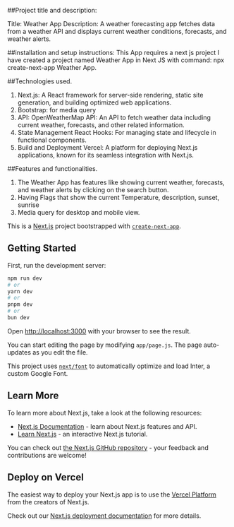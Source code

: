 ##Project title and description:

Title: Weather App
Description: A weather forecasting app fetches data from a weather API and displays current weather conditions, forecasts, and weather alerts.


##installation and setup instructions:
This App requires a next js project
I have created a project named Weather App in Next JS with 
command:
npx create-next-app Weather App.


##Technologies used.
1. Next.js: A React framework for server-side rendering, static site generation, and building optimized web applications.
2. Bootstrap: for media query
3. API: OpenWeatherMap API: An API to fetch weather data including current weather, forecasts, and other related information.
4. State Management React Hooks: For managing state and lifecycle in functional components.
5. Build and Deployment
Vercel: A platform for deploying Next.js applications, known for its seamless integration with Next.js.


##Features and functionalities.
1. The Weather App has features like showing current weather, forecasts, and weather alerts by clicking on the search button.
2. Having Flags that show the current Temperature, description, sunset, sunrise 
3. Media query for desktop and mobile view.



This is a [Next.js](https://nextjs.org/) project bootstrapped with [`create-next-app`](https://github.com/vercel/next.js/tree/canary/packages/create-next-app).

## Getting Started

First, run the development server:

```bash
npm run dev
# or
yarn dev
# or
pnpm dev
# or
bun dev
```

Open [http://localhost:3000](http://localhost:3000) with your browser to see the result.

You can start editing the page by modifying `app/page.js`. The page auto-updates as you edit the file.

This project uses [`next/font`](https://nextjs.org/docs/basic-features/font-optimization) to automatically optimize and load Inter, a custom Google Font.

## Learn More

To learn more about Next.js, take a look at the following resources:

- [Next.js Documentation](https://nextjs.org/docs) - learn about Next.js features and API.
- [Learn Next.js](https://nextjs.org/learn) - an interactive Next.js tutorial.

You can check out [the Next.js GitHub repository](https://github.com/vercel/next.js/) - your feedback and contributions are welcome!

## Deploy on Vercel

The easiest way to deploy your Next.js app is to use the [Vercel Platform](https://vercel.com/new?utm_medium=default-template&filter=next.js&utm_source=create-next-app&utm_campaign=create-next-app-readme) from the creators of Next.js.

Check out our [Next.js deployment documentation](https://nextjs.org/docs/deployment) for more details.
